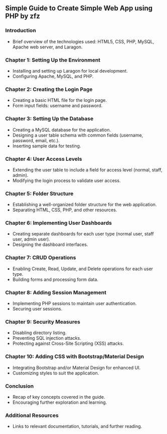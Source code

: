 ## Simple Guide to Create Simple Web App using PHP by zfz

### Introduction
- Brief overview of the technologies used: HTML5, CSS, PHP, MySQL, Apache web server, and Laragon.

### Chapter 1: Setting Up the Environment
- Installing and setting up Laragon for local development.
- Configuring Apache, MySQL, and PHP.

### Chapter 2: Creating the Login Page
- Creating a basic HTML file for the login page.
- Form input fields: username and password.

### Chapter 3: Setting Up the Database
- Creating a MySQL database for the application.
- Designing a user table schema with common fields (username, password, email, etc.).
- Inserting sample data for testing.

### Chapter 4: User Access Levels
- Extending the user table to include a field for access level (normal, staff, admin).
- Modifying the login process to validate user access.

### Chapter 5: Folder Structure
- Establishing a well-organized folder structure for the web application.
- Separating HTML, CSS, PHP, and other resources.

### Chapter 6: Implementing User Dashboards
- Creating separate dashboards for each user type (normal user, staff user, admin user).
- Designing the dashboard interfaces.

### Chapter 7: CRUD Operations
- Enabling Create, Read, Update, and Delete operations for each user type.
- Building forms and processing form data.

### Chapter 8: Adding Session Management
- Implementing PHP sessions to maintain user authentication.
- Securing user sessions.

### Chapter 9: Security Measures
- Disabling directory listing.
- Preventing SQL injection attacks.
- Protecting against Cross-Site Scripting (XSS) attacks.

### Chapter 10: Adding CSS with Bootstrap/Material Design
- Integrating Bootstrap and/or Material Design for enhanced UI.
- Customizing styles to suit the application.

### Conclusion
- Recap of key concepts covered in the guide.
- Encouraging further exploration and learning.

### Additional Resources
- Links to relevant documentation, tutorials, and further reading.
